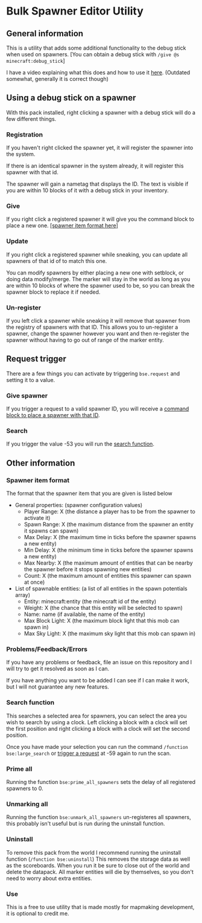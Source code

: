 # Bulk Spawner Editor Utility

## General information
This is a utility that adds some additional functionality to the debug stick when used on spawners. [You can obtain a debug stick with `/give @s minecraft:debug_stick`] 

I have a video explaining what this does and how to use it [here](https://youtu.be/mI8nApNMD48). (Outdated somewhat, generally it is correct though)

## Using a debug stick on a spawner
With this pack installed, right clicking a spawner with a debug stick will do a few different things.
### Registration
If you haven't right clicked the spawner yet, it will register the spawner into the system.

If there is an identical spawner in the system already, it will register this spawner with that id.

The spawner will gain a nametag that displays the ID. The text is visible if you are within 10 blocks of it with a debug stick in your inventory.

### Give
If you right click a registered spawner it will give you the command block to place a new one. [[spawner item format here]](https://github.com/gibbsly/bse/tree/entityless#spawner-item-format)

### Update
If you right click a registered spawner while sneaking, you can update all spawners of that id of to match this one. 

You can modify spawners by either placing a new one with setblock, or doing data modify/merge. The marker will stay in the world as long as you are within 10 blocks of where the spawner used to be, so you can break the spawner block to replace it if needed. 

### Un-register
If you left click a spawner while sneaking it will remove that spawner from the registry of spawners with that ID. This allows you to un-register a spawner, change the spawner however you want and then re-register the spawner without having to go out of range of the marker entity.

## Request trigger
There are a few things you can activate by triggering `bse.request` and setting it to a value.
### Give spawner
If you trigger a request to a valid spawner ID, you will receive a [command block to place a spawner with that ID](https://github.com/gibbsly/bse/tree/entityless#spawner-item-format).
### Search
If you trigger the value -53 you will run the [search function](https://github.com/gibbsly/bse/tree/entityless#search-function).

## Other information
### Spawner item format
The format that the spawner item that you are given is listed below
* General properties: (spawner configuration values)
  * Player Range: X (the distance a player has to be from the spawner to activate it)
  * Spawn Range: X (the maximum distance from the spawner an entity it spawns can spawn)
  * Max Delay: X (the maximum time in ticks before the spawner spawns a new entity)
  * Min Delay: X (the minimum time in ticks before the spawner spawns a new entity)
  * Max Nearby: X (the maximum amount of entities that can be nearby the spawner before it stops spawning new entities)
  * Count: X (the maximum amount of entities this spawner can spawn at once)
* List of spawnable entities: (a list of all entities in the spawn potentials array)
  * Entity: minecraft:entity (the minecraft id of the entity)
  * Weight: X (the chance that this entity will be selected to spawn)
  * Name: name (if available, the name of the entity)
  * Max Block Light: X (the maximum block light that this mob can spawn in)
  * Max Sky Light: X (the maximum sky light that this mob can spawn in)
### Problems/Feedback/Errors
If you have any problems or feedback, file an issue on this repository and I will try to get it resolved as soon as I can.

If you have anything you want to be added I can see if I can make it work, but I will not guarantee any new features. 

### Search function
This searches a selected area for spawners, you can select the area you wish to search by using a clock. Left clicking a block with a clock will set the first position and right clicking a block with a clock will set the second position. 

Once you have made your selection you can run the command `/function bse:large_search` or [trigger a request](https://github.com/gibbsly/bse/tree/entityless#request-trigger) at -59 again to run the scan. 

### Prime all
Running the function `bse:prime_all_spawners` sets the delay of all registered spawners to 0.

### Unmarking all
Running the function `bse:unmark_all_spawners` un-registeres all spawners, this probably isn't useful but is run during the uninstall function.

### Uninstall
To remove this pack from the world I recommend running the uninstall function (`/function bse:uninstall`) This removes the storage data as well as the scoreboards. When you run it be sure to close out of the world and delete the datapack. All marker entities will die by themselves, so you don't need to worry about extra entities. 

### Use
This is a free to use utility that is made mostly for mapmaking development, it is optional to credit me.